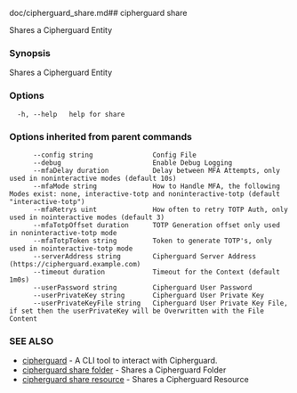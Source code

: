 doc/cipherguard_share.md## cipherguard share

Shares a Cipherguard Entity

### Synopsis

Shares a Cipherguard Entity

### Options

```
  -h, --help   help for share
```

### Options inherited from parent commands

```
      --config string               Config File
      --debug                       Enable Debug Logging
      --mfaDelay duration           Delay between MFA Attempts, only used in noninteractive modes (default 10s)
      --mfaMode string              How to Handle MFA, the following Modes exist: none, interactive-totp and noninteractive-totp (default "interactive-totp")
      --mfaRetrys uint              How often to retry TOTP Auth, only used in nointeractive modes (default 3)
      --mfaTotpOffset duration      TOTP Generation offset only used in noninteractive-totp mode
      --mfaTotpToken string         Token to generate TOTP's, only used in nointeractive-totp mode
      --serverAddress string        Cipherguard Server Address (https://cipherguard.example.com)
      --timeout duration            Timeout for the Context (default 1m0s)
      --userPassword string         Cipherguard User Password
      --userPrivateKey string       Cipherguard User Private Key
      --userPrivateKeyFile string   Cipherguard User Private Key File, if set then the userPrivateKey will be Overwritten with the File Content
```

### SEE ALSO

* [cipherguard](cipherguard)	 - A CLI tool to interact with Cipherguard.
* [cipherguard share folder](cipherguard_share_folder)	 - Shares a Cipherguard Folder
* [cipherguard share resource](cipherguard_share_resource)	 - Shares a Cipherguard Resource

